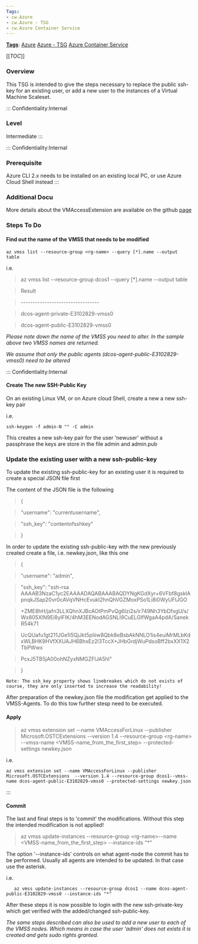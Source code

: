 ```yaml
---
Tags:
- cw.Azure
- cw.Azure - TSG
- cw.Azure Container Service
---
```

[**Tags**](/Tags): [Azure](/Tags/Azure)  [Azure - TSG](/Tags/Azure-%2D-TSG)  [Azure Container Service](/Tags/Azure-Container-Service) 

[[_TOC_]]

### Overview

This TSG is intended to give the steps necessary to replace the public ssh-key for an existing user, or add a new user to the instances of a Virtual Machine Scaleset.

::: Confidentiality:Internal


### Level

Intermediate
:::

::: Confidentiality:Internal
### Prerequisite

Azure CLI 2.x needs to be installed on an existing local PC, or use Azure Cloud Shell instead
:::

### Additional Docu

More details about the VMAccessExtension are available on the github [page](https://github.com/Azure/azure-linux-extensions/tree/master/VMAccess)

### Steps To Do

#### Find out the name of the VMSS that needs to be modified

    az vmss list --resource-group <rg-name> --query [*].name --output table

i.e.

> az vmss list --resource-group dcos1 --query \[\*\].name --output table

> Result

> \---------------------------------

> dcos-agent-private-E3102829-vmss0

> dcos-agent-public-E3102829-vmss0

*Please note down the name of the VMSS you need to alter. In the sample above two VMSS names are returned.*

*We assume that only the public agents (dcos-agent-public-E3102829-vmss0) need to be altered*

::: Confidentiality:Internal
#### Create The new SSH-Public Key

On an existing Linux VM, or on Azure cloud Shell, create a new a new ssh-key pair

i.e.

    ssh-keygen -f admin-N "" -C admin

This creates a new ssh-key pair for the user 'newuser' without a passphrase the keys are store in the file admin and admin.pub

### Update the existing user with a new ssh-public-key

To update the existing ssh-public-key for an existing user it is required to create a special JSON file first

The content of the JSON file is the following

> {

> "username": "currentusername",

> "ssh\_key": "contentofsshkey"

> }

In order to update the existing ssh-public-key with the new previously created create a file, i.e. newkey.json, like this one

> {

> "username": "admin",

> "ssh\_key": "ssh-rsa AAAAB3NzaC1yc2EAAAADAQABAAABAQDYNgKGdXyr+6VFbf8gsklApnqkJSap20vr0cAVqVNHcEvukI2hnQhVGZMoxPSo1Li8i0WyUFIJGO

> \+ZME8hH/jafn3LLXQhnXJBcAOtPmPvQg6Izi2s/ir749Nh3YbDfxgU/s/Wx805XlN9Ei8yIFlK/4hM3EENodAGSNLI9CuELGIfWgaA4pdA/SanekR54k71

> UcQUafu1gt211JGe1i5QjJkt5pIiiw8Qbk8eBsbAkNNLO1is4euiMrMLbKdxWLBHK9HVfXXUAJH6BhxEz2l3TccX+JHbGrdjWuPdsoBff2bxXX1X2TbPWwx

> PcxJ5TB5jA00ohNZyxNMGZFlJA5hl"

> }

`Note: The ssh_key property shows linebreakes which do not exists of course, they are only inserted to increase the readability!`

After preparation of the newkey.json file the modification get applied to the VMSS-Agents. To do this tow further stesp need to be executed.

#### Apply

> az vmss extension set --name VMAccessForLinux --publisher Microsoft.OSTCExtensions --version 1.4 --resource-group \<rg-name\> --vmss-name \<VMSS-name\_from\_the\_first\_step\> --protected-settings newkey.json

i.e.

    az vmss extension set --name VMAccessForLinux --publisher Microsoft.OSTCExtensions  --version 1.4 --resource-group dcos1--vmss-name dcos-agent-public-E3102829-vmss0 --protected-settings newkey.json

:::

#### Commit

The last and final steps is to 'commit' the modifications. Without this step the intended modification is not applied\!

> az vmss update-instances --resource-group \<rg-name\>--name \<VMSS-name\_from\_the\_first\_step\> --instance-ids "\*"

The option '--instance-ids' controls on what agent-node the commit has to be performed. Usually all agents are intended to be updated. In that case use the asterisk.

i.e.

``` 
   az vmss update-instances --resource-group dcos1 --name dcos-agent-public-E3102829-vmss0 --instance-ids "*"
```

After these steps it is now possible to login with the new ssh-private-key which get verified with the added/changed ssh-public-key.

*The same steps described can also be used to add a new user to each of the VMSS nodes. Which means in case the user 'admin' does not exists it is created and gets sudo rights granted.*




